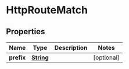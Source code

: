 

# HttpRouteMatch


## Properties

| Name | Type | Description | Notes |
|------------ | ------------- | ------------- | -------------|
|**prefix** | [**String**](String.md) |  |  [optional] |



